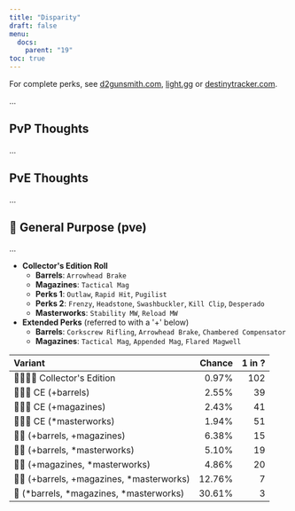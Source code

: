 ```yaml
---
title: "Disparity"
draft: false
menu:
  docs:
    parent: "19"
toc: true
---
```


For complete perks, see [d2gunsmith.com](https://d2gunsmith.com/w/1751893422), [light.gg](https://www.light.gg/db/items/1751893422) or [destinytracker.com](https://destinytracker.com/destiny-2/db/items/1751893422).

...

## PvP Thoughts

...

## PvE Thoughts

...

## 👾 General Purpose (pve)

...

* **Collector's Edition Roll**
  * **Barrels**: `Arrowhead Brake`
  * **Magazines**: `Tactical Mag`
  * **Perks 1**: `Outlaw`, `Rapid Hit`, `Pugilist`
  * **Perks 2**: `Frenzy`, `Headstone`, `Swashbuckler`, `Kill Clip`, `Desperado`
  * **Masterworks**: `Stability MW`, `Reload MW`
* **Extended Perks** (referred to with a '+' below)
  * **Barrels**: `Corkscrew Rifling`, `Arrowhead Brake`, `Chambered Compensator`
  * **Magazines**: `Tactical Mag`, `Appended Mag`, `Flared Magwell`

| Variant | Chance | 1 in ? |
|:-|-:|-:|
| 👾👾👾🌟 Collector's Edition | 0.97% | 102 |
| 👾👾👾 CE (+barrels) | 2.55% | 39 |
| 👾👾👾 CE (+magazines) | 2.43% | 41 |
| 👾👾👾 CE (*masterworks) | 1.94% | 51 |
| 👾👾 (+barrels, +magazines) | 6.38% | 15 |
| 👾👾 (+barrels, *masterworks) | 5.10% | 19 |
| 👾👾 (+magazines, *masterworks) | 4.86% | 20 |
| 👾👾 (+barrels, +magazines, *masterworks) | 12.76% | 7 |
| 👾 (*barrels, *magazines, *masterworks) | 30.61% | 3 |
